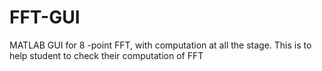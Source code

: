 # FFT-GUI
MATLAB GUI for 8 -point FFT, with computation at all the stage. This is to help student to check their computation of FFT
